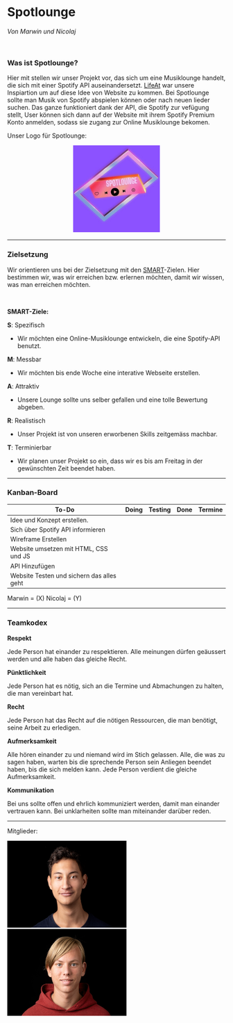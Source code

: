 # Spotlounge 
_Von Marwin und Nicolaj_

<br>

### Was ist Spotlounge?

Hier mit stellen wir unser Projekt vor, das sich um eine Musiklounge handelt, die sich mit einer Spotify API auseinandersetzt. [LifeAt](https://lifeat.io/) war unsere Inspiartion um auf diese Idee von Website zu kommen. Bei Spotlounge sollte man Musik von Spotify abspielen können oder nach neuen lieder suchen. Das ganze funktioniert dank der API, die Spotify zur vefügung stellt, User können sich dann auf der Website mit ihrem Spotify Premium Konto anmelden, sodass sie zugang zur Online Musiklounge bekomen.

Unser Logo für Spotlounge:

<center><img src="/Images/Logo.jpg" alt="Logo von Spotlounge" width="200" height="200"></center>

---

### Zielsetzung

Wir orientieren uns bei der Zielsetzung mit den [SMART](https://kommunalwiki.boell.de/index.php/SMART-Ziele#:~:text=SMART%20ist%20die%20Abkürzung%20für,attraktiv%2C%20realistisch%20und%20terminiert%20sein.)-Zielen. Hier bestimmen wir, was wir erreichen bzw. erlernen möchten, damit wir wissen, was man erreichen möchten.

<br>

**SMART-Ziele:**  

**S**: Spezifisch 
- Wir möchten eine Online-Musiklounge entwickeln, die eine Spotify-API benutzt.

**M**: Messbar
- Wir möchten bis ende Woche eine interative Webseite erstellen.

**A**: Attraktiv
- Unsere Lounge sollte uns selber gefallen und eine tolle Bewertung abgeben.

**R**: Realistisch
- Unser Projekt ist von unseren erworbenen Skills zeitgemäss machbar.

**T**: Terminierbar
- Wir planen unser Projekt so ein, dass wir es bis am Freitag in der gewünschten Zeit beendet haben.

---

### Kanban-Board

| To-Do                                     | Doing | Testing | Done | Termine |
|-------------------------------------------|-------|---------|------|---------|
| Idee und Konzept erstellen.               |       |         |      |         |
| Sich über Spotify API informieren         |       |         |      |         |
| Wireframe Erstellen                       |       |         |      |         |
| Website umsetzen mit HTML, CSS und JS     |       |         |      |         |
| API Hinzufügen                            |       |         |      |         |
| Website Testen und sichern das alles geht |

Marwin = (X)
Nicolaj = (Y)

---

### Teamkodex

**Respekt**

Jede Person hat einander zu respektieren. Alle meinungen dürfen geäussert werden und alle haben das gleiche Recht.

**Pünktlichkeit**

Jede Person hat es nötig, sich an die Termine und Abmachungen zu halten, die man vereinbart hat.

**Recht**

Jede Person hat das Recht auf die nötigen Ressourcen, die man benötigt, seine Arbeit zu erledigen. 

**Aufmerksamkeit**

Alle hören einander zu und niemand wird im Stich gelassen. Alle, die was zu sagen haben, warten bis die sprechende Person sein Anliegen beendet haben, bis die sich melden kann. Jede Person verdient die gleiche Aufmerksamkeit.

**Kommunikation**

Bei uns sollte offen und ehrlich kommuniziert werden, damit man einander vertrauen kann. Bei unklarheiten sollte man miteinander darüber reden.

---

Mitglieder:

<img src="/Images/Kohl_Marwin_small.jpg" alt="Marwin Kohl Mitglied" width="275" height="200">

<img src="/Images/Haueter_Nicolaj_small.jpg" alt="Nicolaj Haueter Mitglied" width="275" height="200">